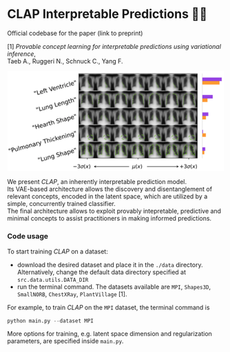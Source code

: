# CLAP Interpretable Predictions 👏🏻
Official codebase for the paper (link to preprint) <br />

[1] _Provable concept learning for interpretable predictions using variational inference_, <br /> 
Taeb A., Ruggeri N., Schnuck C., Yang F.

![](figures/CLAP_chestxray.png)

We present _CLAP_, an inherently interpretable prediction model. <br />
Its VAE-based architecture allows the discovery and disentanglement of relevant concepts, encoded in the latent space, 
which are utilized by a simple, concurrently trained classifier.   
The final architecture allows to exploit provably intepretable, predictive and minimal concepts to assist practitioners 
in making informed predictions. 


### Code usage
To start training _CLAP_ on a dataset:

- download the desired dataset and place it in the `./data` directory. 
Alternatively, change the default data directory specified at `src.data.utils.DATA_DIR`
- run the terminal command. The datasets available are 
`MPI`, `Shapes3D`, `SmallNORB`, `ChestXRay`, `PlantVillage` [1]. 

For example, to train _CLAP_ on the `MPI` dataset, the terminal command is
```python
python main.py --dataset MPI
```
More options for training, e.g. latent space dimension and regularization parameters, are specified inside `main.py`.




